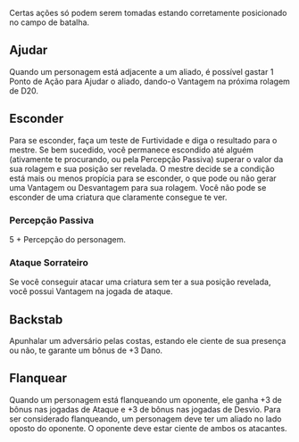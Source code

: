 Certas ações só podem serem tomadas estando corretamente posicionado no campo de batalha.
## Ajudar
Quando um personagem está adjacente a um aliado, é possível gastar 1 Ponto de Ação para Ajudar o aliado, dando-o Vantagem na próxima rolagem de D20.

## Esconder
Para se esconder, faça um teste de Furtividade e diga o resultado para o mestre. Se bem sucedido, você permanece escondido até alguém (ativamente te procurando, ou pela Percepção Passiva) superar o valor da sua rolagem e sua posição ser revelada. O mestre decide se a condição está mais ou menos propícia para se esconder, o que pode ou não gerar uma Vantagem ou Desvantagem para sua rolagem. Você não pode se esconder de uma criatura que claramente consegue te ver.

### Percepção Passiva
5 + Percepção do personagem.

### Ataque Sorrateiro
Se você conseguir atacar uma criatura sem ter a sua posição revelada, você possui Vantagem na jogada de ataque. 

## Backstab
Apunhalar um adversário pelas costas, estando ele ciente de sua presença ou não, te garante um bônus de +3 Dano.

## Flanquear
Quando um personagem está flanqueando um oponente, ele ganha +3 de bônus nas jogadas de Ataque e +3 de bônus nas jogadas de Desvio. 
Para ser considerado flanqueando, um personagem deve ter um aliado no lado oposto do oponente. O oponente deve estar ciente de ambos os atacantes.